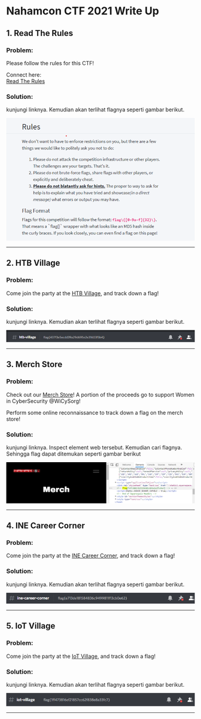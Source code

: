 # Nahamcon CTF 2021 Write Up

## 1. Read The Rules
### <b> Problem: </b>
Please follow the rules for this CTF!

Connect here: </br>
[Read The Rules](https://ctf.nahamcon.com/rules)

### <b> Solution: </b>
kunjungi linknya. Kemudian akan terlihat flagnya seperti gambar berikut. </br>

![gambar 1](./nahamcon-writeup-file/1r.png)

<hr>


## 2. HTB Village
### <b> Problem: </b>
Come join the party at the [HTB Village](https://discord.com/invite/Na9mxe7YGW), and track down a flag!

### <b> Solution: </b>
kunjungi linknya. Kemudian akan terlihat flagnya seperti gambar berikut. </br>

![gambar 2](./nahamcon-writeup-file/2h.png)

<hr>


## 3. Merch Store
### <b> Problem: </b>
Check out our [Merch Store](https://www.nahamcon.com/merch)! A portion of the proceeds go to support Women in CyberSecurity @WiCySorg!

Perform some online reconnaissance to track down a flag on the merch store!

### <b> Solution: </b>
kunjungi linknya. Inspect element web tersebut. Kemudian cari flagnya. Sehingga flag dapat ditemukan seperti gambar berikut </br>

![gambar 3](./nahamcon-writeup-file/3m.png)

<hr>

## 4. INE Career Corner
### <b> Problem: </b>
Come join the party at the [INE Career Corner](https://discord.com/invite/Na9mxe7YGW), and track down a flag!

### <b> Solution: </b>
kunjungi linknya. Kemudian akan terlihat flagnya seperti gambar berikut. </br>

![gambar 4](./nahamcon-writeup-file/4i.png)

<hr>

## 5. IoT Village
### <b> Problem: </b>
Come join the party at the [IoT Village](https://discord.com/invite/Na9mxe7YGW), and track down a flag!

### <b> Solution: </b>
kunjungi linknya. Kemudian akan terlihat flagnya seperti gambar berikut. </br>

![gambar 4](./nahamcon-writeup-file/5i.png)

<hr>